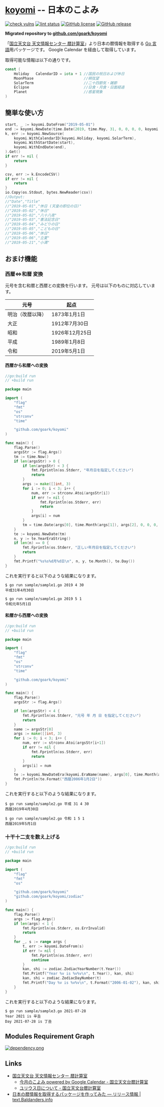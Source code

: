 # [koyomi] -- 日本のこよみ

[![check vulns](https://github.com/goark/koyomi/workflows/vulns/badge.svg)](https://github.com/goark/koyomi/actions)
[![lint status](https://github.com/goark/koyomi/workflows/lint/badge.svg)](https://github.com/goark/koyomi/actions)
[![GitHub license](https://img.shields.io/badge/license-Apache%202-blue.svg)](https://raw.githubusercontent.com/goark/koyomi/master/LICENSE)
[![GitHub release](https://img.shields.io/github/release/goark/koyomi.svg)](https://github.com/goark/koyomi/releases/latest)

**Migrated repository to [github.com/goark/koyomi][koyomi]**

「[国立天文台 天文情報センター 暦計算室](http://eco.mtk.nao.ac.jp/koyomi/)」より日本の暦情報を取得する [Go 言語]用パッケージです。 Google Calendar を経由して取得しています。

取得可能な情報は以下の通りです。

```go
const (
    Holiday   CalendarID = iota + 1 //国民の祝日および休日
    MoonPhase                       //朔弦望
    SolarTerm                       //二十四節気・雑節
    Eclipse                         //日食・月食・日面経過
    Planet                          //惑星現象
)
```

## 簡単な使い方

```go
start, _ := koyomi.DateFrom("2019-05-01")
end := koyomi.NewDate(time.Date(2019, time.May, 31, 0, 0, 0, 0, koyomi.JST))
k, err := koyomi.NewSource(
    koyomi.WithCalendarID(koyomi.Holiday, koyomi.SolarTerm),
    koyomi.WithStartDate(start),
    koyomi.WithEndDate(end),
).Get()
if err != nil {
    return
}

csv, err := k.EncodeCSV()
if err != nil {
    return
}
io.Copy(os.Stdout, bytes.NewReader(csv))
//Output:
//"Date","Title"
//"2019-05-01","休日 (天皇の即位の日)"
//"2019-05-02","休日"
//"2019-05-02","八十八夜"
//"2019-05-03","憲法記念日"
//"2019-05-04","みどりの日"
//"2019-05-05","こどもの日"
//"2019-05-06","休日"
//"2019-05-06","立夏"
//"2019-05-21","小満"
```

## おまけ機能

### 西暦⇔和暦 変換

元号を含む和暦と西暦との変換を行います。
元号は以下のものに対応しています。

| 元号             | 起点           |
| ---------------- | -------------- |
| 明治（改暦以降） | 1873年1月1日   |
| 大正             | 1912年7月30日  |
| 昭和             | 1926年12月25日 |
| 平成             | 1989年1月8日   |
| 令和             | 2019年5月1日   |

#### 西暦から和暦への変換

```go
//go:build run
// +build run

package main

import (
    "flag"
    "fmt"
    "os"
    "strconv"
    "time"

    "github.com/goark/koyomi"
)

func main() {
    flag.Parse()
    argsStr := flag.Args()
    tm := time.Now()
    if len(argsStr) > 0 {
        if len(argsStr) < 3 {
            fmt.Fprintln(os.Stderr, "年月日を指定してください")
            return
        }
        args := make([]int, 3)
        for i := 0; i < 3; i++ {
            num, err := strconv.Atoi(argsStr[i])
            if err != nil {
                fmt.Fprintln(os.Stderr, err)
                return
            }
            args[i] = num
        }
        tm = time.Date(args[0], time.Month(args[1]), args[2], 0, 0, 0, 0, time.Local)
    }
    te := koyomi.NewDate(tm)
    n, y := te.YearEraString()
    if len(n) == 0 {
        fmt.Fprintln(os.Stderr, "正しい年月日を指定してください")
        return
    }
    fmt.Printf("%s%s%d月%d日\n", n, y, te.Month(), te.Day())
}
```

これを実行すると以下のような結果になります。

```
$ go run sample/sample1.go 2019 4 30
平成31年4月30日

$ go run sample/sample1.go 2019 5 1
令和元年5月1日
```

#### 和暦から西暦への変換

```go
//go:build run
// +build run

package main

import (
    "flag"
    "fmt"
    "os"
    "strconv"
    "time"

    "github.com/goark/koyomi"
)

func main() {
    flag.Parse()
    argsStr := flag.Args()

    if len(argsStr) < 4 {
        fmt.Fprintln(os.Stderr, "元号 年 月 日 を指定してください")
        return
    }
    name := argsStr[0]
    args := make([]int, 3)
    for i := 0; i < 3; i++ {
        num, err := strconv.Atoi(argsStr[i+1])
        if err != nil {
            fmt.Fprintln(os.Stderr, err)
            return
        }
        args[i] = num
    }
    te := koyomi.NewDateEra(koyomi.EraName(name), args[0], time.Month(args[1]), args[2], 0, 0, 0, 0, time.Local)
    fmt.Println(te.Format("西暦2006年1月2日"))
}
```

これを実行すると以下のような結果になります。

```
$ go run sample/sample2.go 平成 31 4 30
西暦2019年4月30日

$ go run sample/sample2.go 令和 1 5 1
西暦2019年5月1日
```

### 十干十二支を数え上げる

```go
//go:build run
// +build run

package main

import (
    "flag"
    "fmt"
    "os"

    "github.com/goark/koyomi"
    "github.com/goark/koyomi/zodiac"
)

func main() {
    flag.Parse()
    args := flag.Args()
    if len(args) < 1 {
        fmt.Fprintln(os.Stderr, os.ErrInvalid)
        return
    }
    for _, s := range args {
        t, err := koyomi.DateFrom(s)
        if err != nil {
            fmt.Fprintln(os.Stderr, err)
            continue
        }
        kan, shi := zodiac.ZodiacYearNumber(t.Year())
        fmt.Printf("Year %v is %v%v\n", t.Year(), kan, shi)
        kan, shi = zodiac.ZodiacDayNumber(t)
        fmt.Printf("Day %v is %v%v\n", t.Format("2006-01-02"), kan, shi)
    }
}
```

これを実行すると以下のような結果になります。

```
$ go run sample/sample3.go 2021-07-28
Year 2021 is 辛丑
Day 2021-07-28 is 丁丑
```

## Modules Requirement Graph

[![dependency.png](./dependency.png)](./dependency.png)

## Links

- [国立天文台 天文情報センター 暦計算室](https://eco.mtk.nao.ac.jp/koyomi/)
    - [今月のこよみ powered by Google Calendar - 国立天文台暦計算室](https://eco.mtk.nao.ac.jp/koyomi/cande/calendar.html)
    - [ユリウス日について - 国立天文台暦計算室](https://eco.mtk.nao.ac.jp/koyomi/topics/html/topics2023_1.html)
- [日本の暦情報を取得するパッケージを作ってみた — リリース情報 | text.Baldanders.info](https://text.baldanders.info/release/2020/05/koyomi/)

[Go 言語]: https://golang.org/ "The Go Programming Language"
[koyomi]: https://github.com/goark/koyomi "goark/koyomi: 日本のこよみ"
